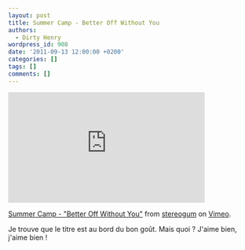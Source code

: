 ```yaml
---
layout: post
title: Summer Camp - Better Off Without You
authors:
  - Dirty Henry
wordpress_id: 908
date: '2011-09-13 12:00:00 +0200'
categories: []
tags: []
comments: []
---
```

<iframe src="http://player.vimeo.com/video/28941832?title=0&byline=0&portrait=0" width="400" height="225" frameborder="0" webkitAllowFullScreen allowFullScreen></iframe><p><a href="http://vimeo.com/28941832">Summer Camp - "Better Off Without You"</a> from <a href="http://vimeo.com/stereogum">stereogum</a> on <a href="http://vimeo.com">Vimeo</a>.</p>

Je trouve que le titre est au bord du bon goût. Mais quoi ? J'aime bien, j'aime bien !
